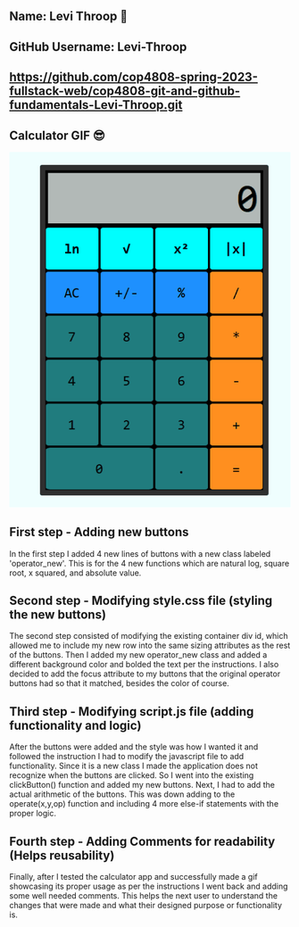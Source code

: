 ## Name: Levi Throop :wave:
## GitHub Username: Levi-Throop
## https://github.com/cop4808-spring-2023-fullstack-web/cop4808-git-and-github-fundamentals-Levi-Throop.git

## Calculator GIF :sunglasses:
![](https://github.com/cop4808-spring-2023-fullstack-web/cop4808-git-and-github-fundamentals-Levi-Throop/blob/main/Calculator_gif.gif)

## First step - Adding new buttons 
In the first step I added 4 new lines of buttons with a new class labeled 'operator_new'. This is for the 4 new functions which are natural log, square root, x squared, and absolute value. 

## Second step - Modifying style.css file (styling the new buttons)
The second step consisted of modifying the existing container div id, which allowed me to include my new row into the same sizing attributes as the rest of the buttons. Then I added my new operator_new class and added a different background color and bolded the text per the instructions. I also decided to add the focus attribute to my buttons that the original operator buttons had so that it matched, besides the color of course.

## Third step - Modifying script.js file (adding functionality and logic)
After the buttons were added and the style was how I wanted it and followed the instruction I had to modify the javascript file to add functionality. Since it is a new class I made the application does not recognize when the buttons are clicked. So I went into the existing clickButton() function and added my new buttons. Next, I had to add the actual arithmetic of the buttons. This was down adding to the operate(x,y,op) function and including 4 more else-if statements with the proper logic. 

## Fourth step - Adding Comments for readability (Helps reusability) 
Finally, after I tested the calculator app and successfully made a gif showcasing its proper usage as per the instructions I went back and adding some well needed comments. This helps the next user to understand the changes that were made and what their designed purpose or functionality is. 
